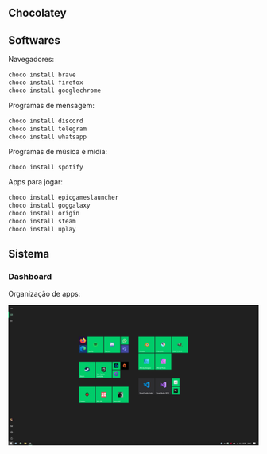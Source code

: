 ## Chocolatey

## Softwares

Navegadores:

```shell
choco install brave
choco install firefox
choco install googlechrome
```

Programas de mensagem:

```shell
choco install discord
choco install telegram
choco install whatsapp
```

Programas de música e mídia:

```shell
choco install spotify
```

Apps para jogar:

```shell
choco install epicgameslauncher
choco install goggalaxy
choco install origin
choco install steam
choco install uplay
```

## Sistema

### Dashboard

Organização de apps:

![Organização da dashboard dos meus apps](./screenshots/windows-dashboard.png)
